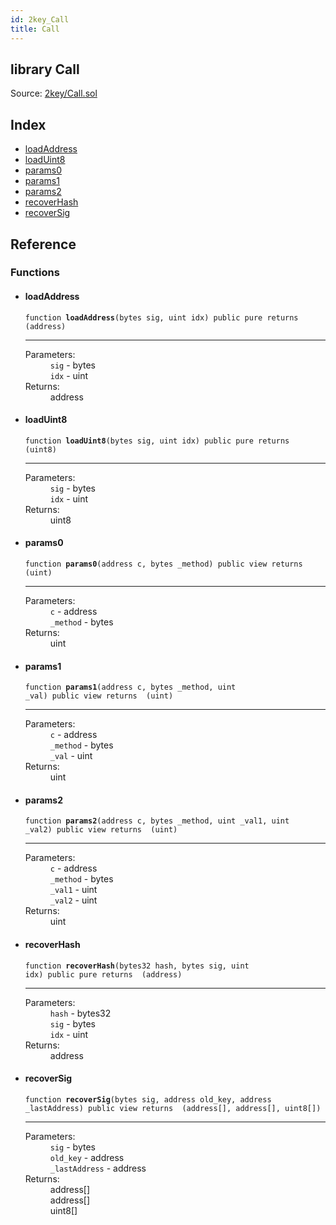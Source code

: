 ```yaml
---
id: 2key_Call
title: Call
---
```


<div class="contract-doc"><div class="contract"><h2 class="contract-header"><span class="contract-kind">library</span> Call</h2><div class="source">Source: <a href="git+https://github.com/2keynet/web3-alpha/blob/v0.0.3/contracts/2key/Call.sol" target="_blank">2key/Call.sol</a></div></div><div class="index"><h2>Index</h2><ul><li><a href="2key_Call.html#loadAddress">loadAddress</a></li><li><a href="2key_Call.html#loadUint8">loadUint8</a></li><li><a href="2key_Call.html#params0">params0</a></li><li><a href="2key_Call.html#params1">params1</a></li><li><a href="2key_Call.html#params2">params2</a></li><li><a href="2key_Call.html#recoverHash">recoverHash</a></li><li><a href="2key_Call.html#recoverSig">recoverSig</a></li></ul></div><div class="reference"><h2>Reference</h2><div class="functions"><h3>Functions</h3><ul><li><div class="item function"><span id="loadAddress" class="anchor-marker"></span><h4 class="name">loadAddress</h4><div class="body"><code class="signature">function <strong>loadAddress</strong><span>(bytes sig, uint idx) </span><span>public </span><span>pure </span><span>returns  (address) </span></code><hr/><dl><dt><span class="label-parameters">Parameters:</span></dt><dd><div><code>sig</code> - bytes</div><div><code>idx</code> - uint</div></dd><dt><span class="label-return">Returns:</span></dt><dd>address</dd></dl></div></div></li><li><div class="item function"><span id="loadUint8" class="anchor-marker"></span><h4 class="name">loadUint8</h4><div class="body"><code class="signature">function <strong>loadUint8</strong><span>(bytes sig, uint idx) </span><span>public </span><span>pure </span><span>returns  (uint8) </span></code><hr/><dl><dt><span class="label-parameters">Parameters:</span></dt><dd><div><code>sig</code> - bytes</div><div><code>idx</code> - uint</div></dd><dt><span class="label-return">Returns:</span></dt><dd>uint8</dd></dl></div></div></li><li><div class="item function"><span id="params0" class="anchor-marker"></span><h4 class="name">params0</h4><div class="body"><code class="signature">function <strong>params0</strong><span>(address c, bytes _method) </span><span>public </span><span>view </span><span>returns  (uint) </span></code><hr/><dl><dt><span class="label-parameters">Parameters:</span></dt><dd><div><code>c</code> - address</div><div><code>_method</code> - bytes</div></dd><dt><span class="label-return">Returns:</span></dt><dd>uint</dd></dl></div></div></li><li><div class="item function"><span id="params1" class="anchor-marker"></span><h4 class="name">params1</h4><div class="body"><code class="signature">function <strong>params1</strong><span>(address c, bytes _method, uint _val) </span><span>public </span><span>view </span><span>returns  (uint) </span></code><hr/><dl><dt><span class="label-parameters">Parameters:</span></dt><dd><div><code>c</code> - address</div><div><code>_method</code> - bytes</div><div><code>_val</code> - uint</div></dd><dt><span class="label-return">Returns:</span></dt><dd>uint</dd></dl></div></div></li><li><div class="item function"><span id="params2" class="anchor-marker"></span><h4 class="name">params2</h4><div class="body"><code class="signature">function <strong>params2</strong><span>(address c, bytes _method, uint _val1, uint _val2) </span><span>public </span><span>view </span><span>returns  (uint) </span></code><hr/><dl><dt><span class="label-parameters">Parameters:</span></dt><dd><div><code>c</code> - address</div><div><code>_method</code> - bytes</div><div><code>_val1</code> - uint</div><div><code>_val2</code> - uint</div></dd><dt><span class="label-return">Returns:</span></dt><dd>uint</dd></dl></div></div></li><li><div class="item function"><span id="recoverHash" class="anchor-marker"></span><h4 class="name">recoverHash</h4><div class="body"><code class="signature">function <strong>recoverHash</strong><span>(bytes32 hash, bytes sig, uint idx) </span><span>public </span><span>pure </span><span>returns  (address) </span></code><hr/><dl><dt><span class="label-parameters">Parameters:</span></dt><dd><div><code>hash</code> - bytes32</div><div><code>sig</code> - bytes</div><div><code>idx</code> - uint</div></dd><dt><span class="label-return">Returns:</span></dt><dd>address</dd></dl></div></div></li><li><div class="item function"><span id="recoverSig" class="anchor-marker"></span><h4 class="name">recoverSig</h4><div class="body"><code class="signature">function <strong>recoverSig</strong><span>(bytes sig, address old_key, address _lastAddress) </span><span>public </span><span>view </span><span>returns  (address[], address[], uint8[]) </span></code><hr/><dl><dt><span class="label-parameters">Parameters:</span></dt><dd><div><code>sig</code> - bytes</div><div><code>old_key</code> - address</div><div><code>_lastAddress</code> - address</div></dd><dt><span class="label-return">Returns:</span></dt><dd>address[]</dd><dd>address[]</dd><dd>uint8[]</dd></dl></div></div></li></ul></div></div></div>
